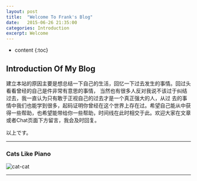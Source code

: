 ```yaml
---
layout: post
title:  "Welcome To Frank's Blog"
date:   2015-06-26 21:35:00
categories: Introduction
excerpt: Welcome
---
```


* content
{:toc}

## Introduction Of My Blog

 建立本站的原因主要是想总结一下自己的生活，回忆一下过去发生的事情。回过头看看曾经的自己是件非常有意思的事情，
当然也有很多人反对我说不该过于纠结过去，我一直认为只有敢于正视自己的过去才是一个真正强大的人，从过
去的事情中我们也能学到很多，起码证明你曾经在这个世界上存在过。希望自己能从中获得一些帮助，也希望能带给你一些帮助，时间线在此时相交于此。欢迎大家在文章或者Chat页面下方留言，我会及时回复。

以上です。

---

### Cats Like Piano
 ![cat-cat]({{"/css/pics/cat.gif"}}) 

---

